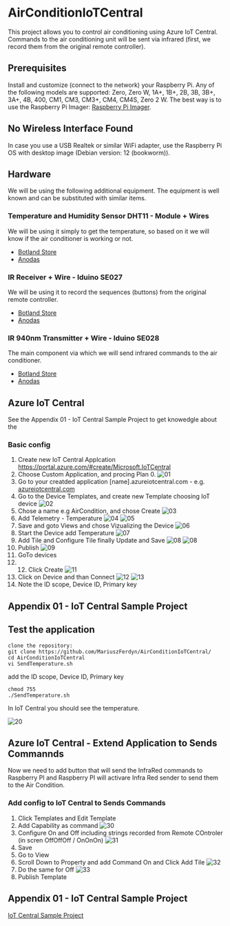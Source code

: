# AirConditionIoTCentral

This project allows you to control air conditioning using Azure IoT Central. Commands to the air conditioning unit will be sent via infrared (first, we record them from the original remote controller).

## Prerequisites

Install and customize (connect to the network) your Raspberry Pi. Any of the following models are supported: Zero, Zero W, 1A+, 1B+, 2B, 3B, 3B+, 3A+, 4B, 400, CM1, CM3, CM3+, CM4, CM4S, Zero 2 W. The best way is to use the Raspberry Pi Imager: [Raspberry Pi Imager](https://www.raspberrypi.com/software/).

## No Wireless Interface Found

In case you use a USB Realtek or similar WiFi adapter, use the Raspberry Pi OS with desktop image (Debian version: 12 (bookworm)).

## Hardware

We will be using the following additional equipment. The equipment is well known and can be substituted with similar items.

### Temperature and Humidity Sensor DHT11 - Module + Wires

We will be using it simply to get the temperature, so based on it we will know if the air conditioner is working or not.
- [Botland Store](https://botland.store/multifunctional-sensors/1886-temperature-and-humidity-sensor-dht11-module--5903351242448.html)
- [Anodas](https://www.anodas.lt/en/dht11-module-arduino-temperature-and-humidity-sensor)

### IR Receiver + Wire - Iduino SE027

We will be using it to record the sequences (buttons) from the original remote controller.
- [Botland Store](https://botland.store/ir-receivers/14283-ir-receiver-wire-iduino-se027-5903351242165.html)
- [Anodas](https://www.anodas.lt/en/ir-receiver-cable-iduino-se027)

### IR 940nm Transmitter + Wire - Iduino SE028

The main component via which we will send infrared commands to the air conditioner.
- [Botland Store](https://botland.store/led-ir-infrared/14286-ir-940nm-transmitter-wire-iduino-se028-5903351242011.html)
- [Anodas](https://www.anodas.lt/en/ir-940nm-transmitter-wire-iduino-se028?search=Iduino%20SE028)

## Azure IoT Central

See the Appendix 01 - IoT Central Sample Project to get knowedgle about the

### Basic config

1. Create new IoT Central Applcation https://portal.azure.com/#create/Microsoft.IoTCentral
2. Choose Custom Application, and procing Plan 0.
   ![01](media/01.PNG)
3. Go to your creatded application [name].azureiotcentral.com - e.g. [azureiotcentral.com](https://aircondition01.azureiotcentral.com/)
4. Go to the Device Templates, and create new Template choosing IoT device
   ![02](media/02.PNG)
5. Chose a name e.g AirCondition, and chose Create
   ![03](media/03.PNG)
6. Add Telemetry - Temperature
   ![04](media/04.PNG)
   ![05](media/05.PNG)
7. Save and goto Views and chose Vizualizing the Device
   ![06](media/06.PNG)
8. Start the Device add Temperature
   ![07](media/07.PNG)
9. Add Tile and Configure Tile finally Update and Save
   ![08](media/08.PNG)
   ![08](media/08b.PNG)
10. Publish
    ![09](media/09.PNG)
11. GoTo devices
12. 12. Click Create
    ![11](media/11.PNG)
13. Click on Device and than Connect
    ![12](media/12.PNG)
    ![13](media/13.PNG)
16. Note the ID scope, Device ID, Primary key

## Appendix 01 - IoT Central Sample Project

## Test the application

```
clone the repository:
git clone https://github.com/MariuszFerdyn/AirConditionIoTCentral/
cd AirConditionIoTCentral
vi SendTemperature.sh
```
add the ID scope, Device ID, Primary key
```
chmod 755 
./SendTemperature.sh
```

In IoT Central you should see the temperature.

  ![20](media/20.PNG)

## Azure IoT Central - Extend Application to Sends Commannds

Now we need to add button that will send the InfraRed commands to Raspberry PI and Raspberry PI will activare Infra Red sender to send them to the Air Condition.

### Add config to IoT Central to Sends Commands

1. Click Templates and Edit Template
2. Add Capability as command
   ![30](media/30.PNG)
3. Configure On and Off including strings recorded from Remote COntroler (in scren OffOffOff / OnOnOn)
   ![31](media/31.PNG)
4. Save
5. Go to View
6. Scroll Down to Property and add Command On and Click Add Tile
   ![32](media/32.PNG)
7. Do the same for Off
   ![33](media/33.PNG)
8. Publish Template

## Appendix 01 - IoT Central Sample Project

[IoT Central Sample Project](https://github.com/gloveboxes/Create-RaspberryPi-dotNET-Core-C-Sharp-IoT-Applications/tree/master/labs/Lab_2_Azure_IoT_Central)
